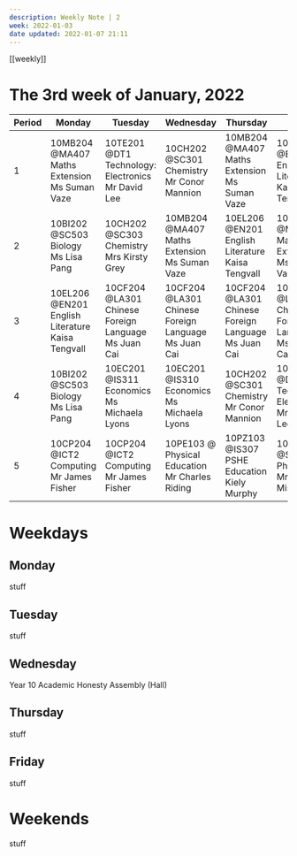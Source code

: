 ```yaml
---
description: Weekly Note | 2
week: 2022-01-03
date updated: 2022-01-07 21:11
---
```

[[weekly]]
# The 3rd week of January, 2022

| Period | Monday                                                  | Tuesday                                                   | Wednesday                                                 | Thursday                                                  | Friday                                                    | Saturday | Sunday |
| ------ | ------------------------------------------------------- | --------------------------------------------------------- | --------------------------------------------------------- | --------------------------------------------------------- | --------------------------------------------------------- | -------- | ------ |
| 1      | 10MB204 @MA407<br>Maths Extension<br>Ms Suman Vaze      | 10TE201 @DT1<br>Technology: Electronics<br>Mr David Lee   | 10CH202 @SC301<br>Chemistry<br>Mr Conor Mannion           | 10MB204 @MA407<br>Maths Extension<br>Ms Suman Vaze        | 10EL206 @EN201<br>English Literature<br> Kaisa Tengvall   | n/a      | n/a    |
| 2      | 10BI202 @SC503<br>Biology<br>Ms Lisa Pang               | 10CH202 @SC303<br>Chemistry<br>Mrs Kirsty Grey            | 10MB204 @MA407<br>Maths Extension<br>Ms Suman Vaze        | 10EL206 @EN201<br>English Literature<br> Kaisa Tengvall   | 10MB204 @MA407<br>Maths Extension<br>Ms Suman Vaze        | n/a      | n/a    |
| 3      | 10EL206 @EN201<br>English Literature<br> Kaisa Tengvall | 10CF204 @LA301<br>Chinese Foreign Language<br>Ms Juan Cai | 10CF204 @LA301<br>Chinese Foreign Language<br>Ms Juan Cai | 10CF204 @LA301<br>Chinese Foreign Language<br>Ms Juan Cai | 10CF204 @LA301<br>Chinese Foreign Language<br>Ms Juan Cai | n/a      | n/a    |
| 4      | 10BI202 @SC503<br>Biology<br>Ms Lisa Pang               | 10EC201 @IS311<br>Economics<br>Ms Michaela Lyons          | 10EC201 @IS310<br>Economics<br>Ms Michaela Lyons          | 10CH202 @SC301<br>Chemistry<br>Mr Conor Mannion           | 10TE201 @DT1<br>Technology: Electronics<br>Mr David Lee   | n/a      | n/a    |
| 5      | 10CP204 @ICT2<br>Computing<br>Mr James Fisher           | 10CP204 @ICT2<br>Computing<br>Mr James Fisher             | 10PE103 @<br>Physical Education<br>Mr Charles Riding      | 10PZ103 @IS307<br>PSHE Education<br> Kiely Murphy         | 10PH202 @SC203<br>Physics<br>Mr Amit Mistry               | n/a      | n/a    |

# Weekdays

## Monday

stuff

## Tuesday

stuff

## Wednesday

Year 10 Academic Honesty Assembly (Hall)

## Thursday

stuff

## Friday

stuff

# Weekends

stuff
